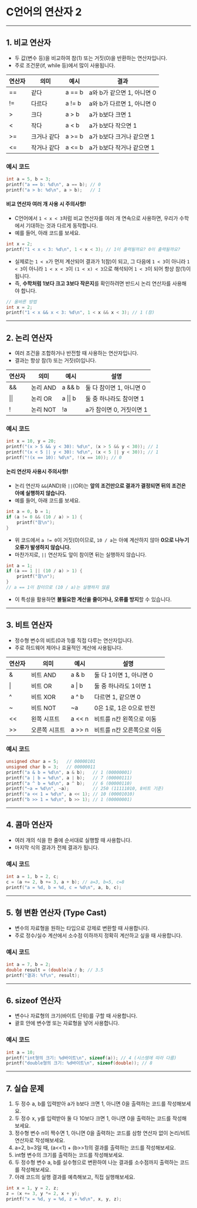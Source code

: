 # C언어의 연산자 2

---

## 1. 비교 연산자
- 두 값(변수 등)을 비교하여 참(1) 또는 거짓(0)을 반환하는 연산자입니다.
- 주로 조건문(if, while 등)에서 많이 사용됩니다.

| 연산자 | 의미         | 예시         | 결과           |
|--------|--------------|--------------|----------------|
| ==     | 같다         | a == b       | a와 b가 같으면 1, 아니면 0 |
| !=     | 다르다       | a != b       | a와 b가 다르면 1, 아니면 0 |
| >      | 크다         | a > b        | a가 b보다 크면 1 |
| <      | 작다         | a < b        | a가 b보다 작으면 1 |
| >=     | 크거나 같다  | a >= b       | a가 b보다 크거나 같으면 1 |
| <=     | 작거나 같다  | a <= b       | a가 b보다 작거나 같으면 1 |

### 예시 코드
```c
int a = 5, b = 3;
printf("a == b: %d\n", a == b); // 0
printf("a > b: %d\n", a > b);   // 1
```

#### 비교 연산자 여러 개 사용 시 주의사항!
- C언어에서 `1 < x < 3`처럼 비교 연산자를 여러 개 연속으로 사용하면, 우리가 수학에서 기대하는 것과 다르게 동작합니다.
- 예를 들어, 아래 코드를 보세요.
```c
int x = 2;
printf("1 < x < 3: %d\n", 1 < x < 3); // 1이 출력될까요? 0이 출력될까요?
```
- 실제로는 `1 < x`가 먼저 계산되어 결과가 1(참)이 되고, 그 다음에 `1 < 3`이 아니라 `1 < 3`이 아니라 `1 < x < 3`이 `(1 < x) < 3`으로 해석되어 `1 < 3`이 되어 항상 참(1)이 됩니다.
- 즉, **수학처럼 1보다 크고 3보다 작은지**를 확인하려면 반드시 논리 연산자를 사용해야 합니다.
```c
// 올바른 방법
int x = 2;
printf("1 < x && x < 3: %d\n", 1 < x && x < 3); // 1 (참)
```

---

## 2. 논리 연산자
- 여러 조건을 조합하거나 반전할 때 사용하는 연산자입니다.
- 결과는 항상 참(1) 또는 거짓(0)입니다.

| 연산자 | 의미         | 예시           | 설명                       |
|--------|--------------|----------------|----------------------------|
| &&     | 논리 AND     | a && b         | 둘 다 참이면 1, 아니면 0   |
| \|\|     | 논리 OR      | a \|\| b         | 둘 중 하나라도 참이면 1    |
| !      | 논리 NOT     | !a             | a가 참이면 0, 거짓이면 1   |

### 예시 코드
```c
int x = 10, y = 20;
printf("(x > 5 && y < 30): %d\n", (x > 5 && y < 30)); // 1
printf("(x < 5 || y < 30): %d\n", (x < 5 || y < 30)); // 1
printf("!(x == 10): %d\n", !(x == 10)); // 0
```

#### 논리 연산자 사용시 주의사항!
- 논리 연산자 `&&`(AND)와 `||`(OR)는 **앞의 조건만으로 결과가 결정되면 뒤의 조건은 아예 실행하지 않습니다.**
- 예를 들어, 아래 코드를 보세요.
```c
int a = 0, b = 1;
if (a != 0 && (10 / a) > 1) {
    printf("참\n");
}
```
- 위 코드에서 `a != 0`이 거짓(0)이므로, `10 / a`는 아예 계산하지 않아 **0으로 나누기 오류가 발생하지 않습니다.**
- 마찬가지로, `||` 연산자도 앞이 참이면 뒤는 실행하지 않습니다.
```c
int a = 1;
if (a == 1 || (10 / a) > 1) {
    printf("참\n");
}
// a == 1이 참이므로 (10 / a)는 실행하지 않음
```
- 이 특성을 활용하면 **불필요한 계산을 줄이거나, 오류를 방지**할 수 있습니다.

---

## 3. 비트 연산자
- 정수형 변수의 비트(0과 1)를 직접 다루는 연산자입니다.
- 주로 하드웨어 제어나 효율적인 계산에 사용됩니다.

| 연산자 | 의미         | 예시     | 설명                       |
|--------|--------------|----------|----------------------------|
| &      | 비트 AND     | a & b    | 둘 다 1이면 1, 아니면 0    |
| \|      | 비트 OR      | a \| b    | 둘 중 하나라도 1이면 1     |
| ^      | 비트 XOR     | a ^ b    | 다르면 1, 같으면 0         |
| ~      | 비트 NOT     | ~a       | 0은 1로, 1은 0으로 반전     |
| <<     | 왼쪽 시프트  | a << n   | 비트를 n칸 왼쪽으로 이동    |
| >>     | 오른쪽 시프트| a >> n   | 비트를 n칸 오른쪽으로 이동  |

### 예시 코드
```c
unsigned char a = 5;   // 00000101
unsigned char b = 3;   // 00000011
printf("a & b = %d\n", a & b);   // 1 (00000001)
printf("a | b = %d\n", a | b);   // 7 (00000111)
printf("a ^ b = %d\n", a ^ b);   // 6 (00000110)
printf("~a = %d\n", ~a);         // 250 (11111010, 8비트 기준)
printf("a << 1 = %d\n", a << 1); // 10 (00001010)
printf("b >> 1 = %d\n", b >> 1); // 1 (00000001)
```

---

## 4. 콤마 연산자
- 여러 개의 식을 한 줄에 순서대로 실행할 때 사용합니다.
- 마지막 식의 결과가 전체 결과가 됩니다.

### 예시 코드
```c
int a = 1, b = 2, c;
c = (a += 2, b += 3, a + b); // a=3, b=5, c=8
printf("a = %d, b = %d, c = %d\n", a, b, c);
```

---

## 5. 형 변환 연산자 (Type Cast)
- 변수의 자료형을 원하는 타입으로 강제로 변환할 때 사용합니다.
- 주로 정수/실수 계산에서 소수점 이하까지 정확히 계산하고 싶을 때 사용합니다.

### 예시 코드
```c
int a = 7, b = 2;
double result = (double)a / b; // 3.5
printf("결과: %f\n", result);
```

---

## 6. sizeof 연산자
- 변수나 자료형의 크기(바이트 단위)를 구할 때 사용합니다.
- 괄호 안에 변수명 또는 자료형을 넣어 사용합니다.

### 예시 코드
```c
int a = 10;
printf("int형의 크기: %d바이트\n", sizeof(a)); // 4 (시스템에 따라 다름)
printf("double형의 크기: %d바이트\n", sizeof(double)); // 8
```

---

## 7. 실습 문제

1. 두 정수 a, b를 입력받아 a가 b보다 크면 1, 아니면 0을 출력하는 코드를 작성해보세요.
2. 두 정수 x, y를 입력받아 둘 다 10보다 크면 1, 아니면 0을 출력하는 코드를 작성해보세요.
3. 정수형 변수 n이 짝수면 1, 아니면 0을 출력하는 코드를 삼항 연산자 없이 논리/비트 연산자로 작성해보세요.
4. a=2, b=3일 때, (a<<1) + (b>>1)의 결과를 출력하는 코드를 작성해보세요.
5. int형 변수의 크기를 출력하는 코드를 작성해보세요.
6. 두 정수형 변수 a, b를 실수형으로 변환하여 나눈 결과를 소수점까지 출력하는 코드를 작성해보세요.
7. 아래 코드의 실행 결과를 예측해보고, 직접 실행해보세요.
```c
int x = 1, y = 2, z;
z = (x += 3, y *= 2, x + y);
printf("x = %d, y = %d, z = %d\n", x, y, z);
```
